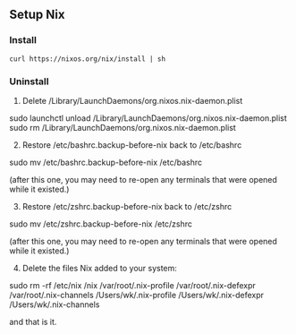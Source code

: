 ## Setup Nix

### Install

```
curl https://nixos.org/nix/install | sh
```

### Uninstall

1. Delete /Library/LaunchDaemons/org.nixos.nix-daemon.plist

  sudo launchctl unload /Library/LaunchDaemons/org.nixos.nix-daemon.plist
  sudo rm /Library/LaunchDaemons/org.nixos.nix-daemon.plist

2. Restore /etc/bashrc.backup-before-nix back to /etc/bashrc

  sudo mv /etc/bashrc.backup-before-nix /etc/bashrc

(after this one, you may need to re-open any terminals that were
opened while it existed.)

3. Restore /etc/zshrc.backup-before-nix back to /etc/zshrc

  sudo mv /etc/zshrc.backup-before-nix /etc/zshrc

(after this one, you may need to re-open any terminals that were
opened while it existed.)

4. Delete the files Nix added to your system:

  sudo rm -rf /etc/nix /nix /var/root/.nix-profile /var/root/.nix-defexpr /var/root/.nix-channels /Users/wk/.nix-profile /Users/wk/.nix-defexpr /Users/wk/.nix-channels

and that is it.